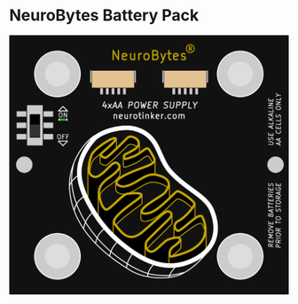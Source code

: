 # NeuroBytes Battery Pack
![NeuroBytes Battery Pack PCB front](/HARDWARE/NeuroBytes_Battery_Pack.png)

